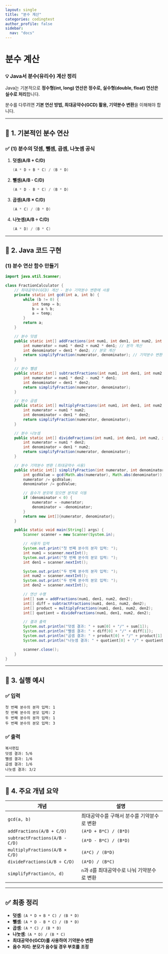 ```yaml
---
layout: single
title: "분수 계산"
categories: codingtest
author_profile: false
sidebar:
  nav: "docs"
---
```


# 분수 계산

### **💡 Java서 분수(유리수) 계산 정리**

Java는 기본적으로 **정수형(int, long) 연산은 정수로, 실수형(double, float) 연산은 실수로 처리**합니다.

분수를 다루려면 **기본 연산 방법, 최대공약수(GCD) 활용, 기약분수 변환**을 이해해야 합니다.

---

## **🔹 1. 기본적인 분수 연산**

### ✅ **(1) 분수의 덧셈, 뺄셈, 곱셈, 나눗셈 공식**

1. **덧셈(A/B + C/D)**

   ```java
   (A * D + B * C) / (B * D)
   ```

2. **뺄셈(A/B - C/D)**

   ```java
   (A * D - B * C) / (B * D)
   ```

3. **곱셈(A/B × C/D)**

   ```java
   (A * C) / (B * D)
   ```

4. **나눗셈(A/B ÷ C/D)**

   ```java
   (A * D) / (B * C)
   ```

---

## **🔹 2. Java 코드 구현**

### **(1) 분수 연산 함수 만들기**

```java
import java.util.Scanner;

class FractionCalculator {
    // 최대공약수(GCD) 계산 - 분수 기약분수 변환에 사용
    private static int gcd(int a, int b) {
        while (b != 0) {
            int temp = b;
            b = a % b;
            a = temp;
        }
        return a;
    }

    // 분수 덧셈
    public static int[] addFractions(int num1, int den1, int num2, int den2) {
        int numerator = num1 * den2 + num2 * den1; // 분자 계산
        int denominator = den1 * den2; // 분모 계산
        return simplifyFraction(numerator, denominator); // 기약분수 변환
    }

    // 분수 뺄셈
    public static int[] subtractFractions(int num1, int den1, int num2, int den2) {
        int numerator = num1 * den2 - num2 * den1;
        int denominator = den1 * den2;
        return simplifyFraction(numerator, denominator);
    }

    // 분수 곱셈
    public static int[] multiplyFractions(int num1, int den1, int num2, int den2) {
        int numerator = num1 * num2;
        int denominator = den1 * den2;
        return simplifyFraction(numerator, denominator);
    }

    // 분수 나눗셈
    public static int[] divideFractions(int num1, int den1, int num2, int den2) {
        int numerator = num1 * den2;
        int denominator = den1 * num2;
        return simplifyFraction(numerator, denominator);
    }

    // 분수 기약분수 변환 (최대공약수 사용)
    public static int[] simplifyFraction(int numerator, int denominator) {
        int gcdValue = gcd(Math.abs(numerator), Math.abs(denominator)); // 절댓값으로 GCD 계산
        numerator /= gcdValue;
        denominator /= gcdValue;

        // 음수가 분모에 있으면 분자로 이동
        if (denominator < 0) {
            numerator = -numerator;
            denominator = -denominator;
        }
        return new int[]{numerator, denominator};
    }

    public static void main(String[] args) {
        Scanner scanner = new Scanner(System.in);

        // 사용자 입력
        System.out.print("첫 번째 분수의 분자 입력: ");
        int num1 = scanner.nextInt();
        System.out.print("첫 번째 분수의 분모 입력: ");
        int den1 = scanner.nextInt();

        System.out.print("두 번째 분수의 분자 입력: ");
        int num2 = scanner.nextInt();
        System.out.print("두 번째 분수의 분모 입력: ");
        int den2 = scanner.nextInt();

        // 연산 수행
        int[] sum = addFractions(num1, den1, num2, den2);
        int[] diff = subtractFractions(num1, den1, num2, den2);
        int[] product = multiplyFractions(num1, den1, num2, den2);
        int[] quotient = divideFractions(num1, den1, num2, den2);

        // 결과 출력
        System.out.println("덧셈 결과: " + sum[0] + "/" + sum[1]);
        System.out.println("뺄셈 결과: " + diff[0] + "/" + diff[1]);
        System.out.println("곱셈 결과: " + product[0] + "/" + product[1]);
        System.out.println("나눗셈 결과: " + quotient[0] + "/" + quotient[1]);

        scanner.close();
    }
}
```

---

## **🔹 3. 실행 예시**

### ✅ **입력**

```
첫 번째 분수의 분자 입력: 1
첫 번째 분수의 분모 입력: 2
두 번째 분수의 분자 입력: 1
두 번째 분수의 분모 입력: 3
```

### ✅ **출력**

```
복사편집
덧셈 결과: 5/6
뺄셈 결과: 1/6
곱셈 결과: 1/6
나눗셈 결과: 3/2
```

---

## **🔹 4. 주요 개념 요약**

| 개념                           | 설명                                          |
| ------------------------------ | --------------------------------------------- |
| `gcd(a, b)`                    | 최대공약수를 구해서 분수를 기약분수로 변환    |
| `addFractions(A/B + C/D)`      | `(A*D + B*C) / (B*D)`                         |
| `subtractFractions(A/B - C/D)` | `(A*D - B*C) / (B*D)`                         |
| `multiplyFractions(A/B × C/D)` | `(A*C) / (B*D)`                               |
| `divideFractions(A/B ÷ C/D)`   | `(A*D) / (B*C)`                               |
| `simplifyFraction(n, d)`       | `n`과 `d`를 최대공약수로 나눠 기약분수로 변환 |

---

## **✅ 최종 정리**

- **덧셈**: `(A * D + B * C) / (B * D)`
- **뺄셈**: `(A * D - B * C) / (B * D)`
- **곱셈**: `(A * C) / (B * D)`
- **나눗셈**: `(A * D) / (B * C)`
- **최대공약수(GCD)를 사용하여 기약분수 변환**
- **음수 처리: 분모가 음수일 경우 부호를 조정**
